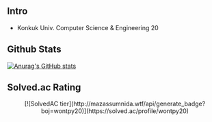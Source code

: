 

## Intro
- Konkuk Univ. Computer Science & Engineering 20
  
## Github Stats
  
[![Anurag's GitHub stats](https://github-readme-stats.vercel.app/api?username=yjwon20)](https://github.com/yjwon20/github-readme-stats)

## Solved.ac Rating
<div align=center>
  [![SolvedAC tier](http://mazassumnida.wtf/api/generate_badge?boj=wontpy20)](https://solved.ac/profile/wontpy20) 

</div>

<!--
**yjwon20/yjwon20** is a ✨ _special_ ✨ repository because its `README.md` (this file) appears on your GitHub profile.

Here are some ideas to get you started:

- 🔭 I’m currently working on ...
- 🌱 I’m currently learning ...
- 👯 I’m looking to collaborate on ...
- 🤔 I’m looking for help with ...
- 💬 Ask me about ...
- 📫 How to reach me: ...
- 😄 Pronouns: ...
- ⚡ Fun fact: ...
-->
